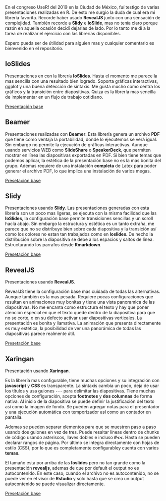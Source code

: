 En el congreso UseR! del 2019 en la Ciudad de México, fuí testigo de varias presentaciones realizadas en R. De esto me 
surgio la duda de cual era mi librería favorita. Recorde haber usado **RevealJS** junto con una sensación de 
complejidad. También recorde a **Slidy** e **IoSlide**, mas no tenía claro porque razón en aquella ocasión decidí dejarlas
de lado. Por lo tanto me dí a la tarea de realizar el ejercicio con las librerías disponibles.

Espero pueda ser de útilidad para alguien mas y cualquier comentario es bienvenido en el repositorio.

## IoSlides

Presentaciones en con la librería **IoSlides**.
Hasta el momento me parece la mas sencilla con una resultado bien logrado. Soporta gráficas interactivas, ggplot y una 
buena detección de sintaxis. Me gusta mucho como centra los gráficos y la transición entre diapositivas. Quiza es la librería
mas sencilla de implementar en un flujo de trabajo cotidiano.

[Presentación base](presentacion-ioslides.html)

## Beamer

Presentaciones realizadas con **Beamer**.
Esta librería genera un archivo **PDF** que tiene como ventaja la portabilidad, donde lo ejecutemos se verá igual. Sin 
embargo no permite la ejecución de gráficas interactivas. Aunque usando servicios WEB como **SlideShare** o **SpeakerDeck**,
que permiten mostrar en línea las diapositivas exportadas en PDF. Si bien tiene temas que podemos aplicar, la estética de la
presentación base no es la mas bonita del grupo. Ademas requiere de una instalación **completa** de Latex para poder 
generar el archivo PDF, lo que implica una instalación de varios megas.

[Presetación base](presentacion-beamer.pdf)

## Slidy

Presentaciones usando **Slidy**.
Las presentaciones generadas con esta librería son un poco mas ligeras, se ejecuta con la misma facilidad que las 
**IoSlides**, la configuración base permite transiciones sencillas y un scroll hacíá abajo.
Sin embargo la estructura y estética es un tanto extraña, me parece que no se distribuye bien sobre cada diapositiva y
la transición así como los colores no estan tan trabajados como en **Ioslides**. De hecho la distribución sobre la 
diapositiva se debe a los espacios y saltos de línea. Estructurando los parrafos desde **Rmarkdown**.

[Presetación base](presentacion-slidy.html)

## RevealJS

Presentaciones usando **RevealJS**.

RevealJS tiene la configuración base mas cuidada de todas las alternativas. Aunque también es la mas pesada. Requiere pocas 
configuraciones que resultan en animaciones muy bonitas y tiene una vista panoramica de las diapositivas. 
No me encanta como estructura el texto y hay que poner atención especial en que el texto quede dentro de la diapositiva 
para que no se corte, o en su defecto activar usar diapositivas verticales. La presentación es bonita y llamativa. 
La animación que presenta directamente es muy estética, la posibilidad de ver una panorámica de todas las diapositivas 
parece realmente útil.

[Presetación base](presentacion-revealjs.html)

## Xaringan

Presentación usando **Xaringan**.

Es la libreríá mas configurable, tiene muchas opciones y su integración con **javascript** y **CSS** es transparente.
La sintaxis cambia un poco, deja de usar los títulos y usa guiones `---` para delimitar las diapositivas.
Tiene muchas opciones de configuración, acepta **footnotes** y **dos columnas** de forma nativa. Al inicio de la 
diapositiva se puede definir la justificación del texto así como la imagen de fondo. Se pueden agregar notas para el 
presentador y una ejecución automática con temporizador así como un contador en pantalla.

Ademas se pueden separar elementos para que se muestren paso a paso usando dos guiones en vez de tres. Puede resaltar
líneas dentro de chunks de código usando asteriscos, llaves dobles e incluso **#<<**. Hasta se pueden declarar rangos de
página.
Por último se integra directamente con hojas de estilo (CSS), por lo que es completamente configurabley cuenta con varios
**temas**.

El tamaño esta por arriba de las **Ioslides** pero no tan grande como la presentación **revealjs**, ademas de que por 
default el output no es autocontenido. En este caso, cuando el archivo no es autocontenido, no se puede ver en el visor
de **Rstudio** y solo hasta que se crea un output autocontenido se puede visualizar directamente.

[Presetación base](presentacion-xaringan.html)
